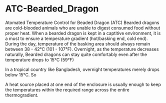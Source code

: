 # ATC-Bearded_Dragon
Atomated Temperature Control for Beaded Dragon (ATC)
Bearded dragons are cold-blooded animals who are unable to digest consumed food without proper heat.  When a bearded dragon is kept in a captitive environment, it is a must to ensure a temperature gradient (hot/basking end, cold end). During the day, temperature of the basking area should always remain between 38 - 42°C (101 - 107°F). Overnight, as the temperature decreases naturally, Bearded dragons can stay quite comfortably even after the temperature drops to 15°C (59°F)

In a tropical country like Bangladesh, overnight temperatures merely drops below 15°C. So 

A heat source placed at one end of the enclosure is usually enough to keep the temperatures within the required range across the entire thermogradient. 

